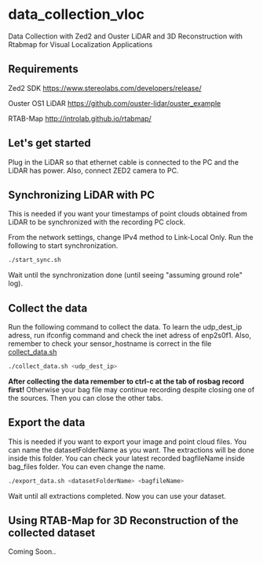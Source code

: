 # data_collection_vloc
Data Collection with Zed2 and Ouster LiDAR and 3D Reconstruction with Rtabmap for Visual Localization Applications

## Requirements

Zed2 SDK <https://www.stereolabs.com/developers/release/>

Ouster OS1 LiDAR <https://github.com/ouster-lidar/ouster_example>

RTAB-Map <http://introlab.github.io/rtabmap/>

## Let's get started

Plug in the LiDAR so that ethernet cable is connected to the PC and the LiDAR has power. Also, connect ZED2 camera to PC.

## Synchronizing LiDAR with PC

This is needed if you want your timestamps of point clouds obtained from LiDAR to be synchronized with the recording PC clock. 

From the network settings, change IPv4 method to Link-Local Only. Run the following to start synchronization.

```bash
./start_sync.sh
```

Wait until the synchronization done (until seeing "assuming ground role" log).

## Collect the data

Run the following command to collect the data. To learn the udp_dest_ip adress, run ifconfig command and check the inet adress of enp2s0f1. 
Also, remember to check your sensor_hostname is correct in the file [collect_data.sh](https://github.com/atakandag/data_collection_vloc/blob/main/collect_data.sh)

```bash
./collect_data.sh <udp_dest_ip>
```

**After collecting the data remember to ctrl-c at the tab of rosbag record first!** Otherwise your bag file may continue recording despite closing one of the sources. Then you can close the other tabs.

## Export the data

This is needed if you want to export your image and point cloud files. You can name the datasetFolderName as you want. The extractions will be done inside this folder. You can check your latest recorded bagfileName inside bag_files folder. You can even change the name.

```bash
./export_data.sh <datasetFolderName> <bagfileName>
```

Wait until all extractions completed. Now you can use your dataset.

## Using RTAB-Map for 3D Reconstruction of the collected dataset

Coming Soon..
